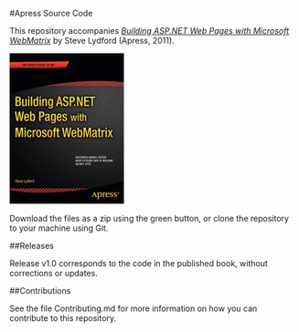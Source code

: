 #Apress Source Code

This repository accompanies [*Building ASP.NET Web Pages with Microsoft WebMatrix*](http://www.apress.com/9781430240204) by Steve Lydford (Apress, 2011).

![Cover image](9781430240204.jpg)

Download the files as a zip using the green button, or clone the repository to your machine using Git.

##Releases

Release v1.0 corresponds to the code in the published book, without corrections or updates.

##Contributions

See the file Contributing.md for more information on how you can contribute to this repository.
